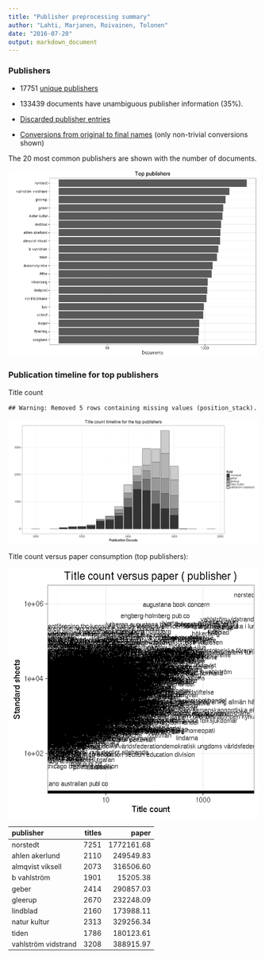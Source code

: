 ```yaml
---
title: "Publisher preprocessing summary"
author: "Lahti, Marjanen, Roivainen, Tolonen"
date: "2016-07-20"
output: markdown_document
---
```



### Publishers

 * 17751 [unique publishers](output.tables/publisher_accepted.csv)

 * 133439 documents have unambiguous publisher information (35%). 

 * [Discarded publisher entries](output.tables/publisher_discarded.csv)

 * [Conversions from original to final names](output.tables/publisher_conversion_nontrivial.csv) (only non-trivial conversions shown)


The 20 most common publishers are shown with the number of documents. 

![plot of chunk summarypublisher2](figure/summarypublisher2-1.png)

### Publication timeline for top publishers

Title count


```
## Warning: Removed 5 rows containing missing values (position_stack).
```

![plot of chunk summaryTop10pubtimeline](figure/summaryTop10pubtimeline-1.png)



Title count versus paper consumption (top publishers):

![plot of chunk publishertitlespapers](figure/publishertitlespapers-1.png)

|publisher           | titles|      paper|
|:-------------------|------:|----------:|
|norstedt            |   7251| 1772161.68|
|ahlen akerlund      |   2110|  249549.83|
|almqvist viksell    |   2073|  316506.60|
|b vahlström         |   1901|   15205.38|
|geber               |   2414|  290857.03|
|gleerup             |   2670|  232248.09|
|lindblad            |   2160|  173988.11|
|natur kultur        |   2313|  329256.34|
|tiden               |   1786|  180123.61|
|vahlström vidstrand |   3208|  388915.97|


